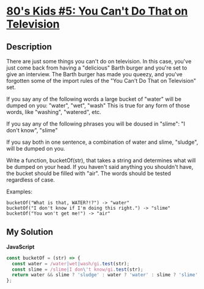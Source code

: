 # [80's Kids #5: You Can't Do That on Television](https://www.codewars.com/kata/5667525f0f157f7a0a000004)

## Description

There are just some things you can't do on television. In this case, you've just come back from having a "delicious" Barth burger and you're set to give an interview. The Barth burger has made you queezy, and you've forgotten some of the import rules of the "You Can't Do That on Television" set.

If you say any of the following words a large bucket of "water" will be dumped on you: "water", "wet", "wash" This is true for any form of those words, like "washing", "watered", etc.

If you say any of the following phrases you will be doused in "slime": "I don't know", "slime"

If you say both in one sentence, a combination of water and slime, "sludge", will be dumped on you.

Write a function, bucketOf(str), that takes a string and determines what will be dumped on your head. If you haven't said anything you shouldn't have, the bucket should be filled with "air". The words should be tested regardless of case.

Examples:

```
bucketOf("What is that, WATER?!?") -> "water"
bucketOf("I don't know if I'm doing this right.") -> "slime"
bucketOf("You won't get me!") -> "air"
```

## My Solution

**JavaScript**

```js
const bucketOf = (str) => {
  const water = /water|wet|wash/gi.test(str);
  const slime = /slime|I don\'t know/gi.test(str);
  return water && slime ? 'sludge' : water ? 'water' : slime ? 'slime' : 'air';
};
```
